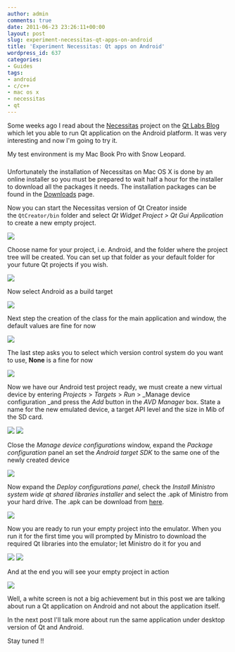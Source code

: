 ```yaml
---
author: admin
comments: true
date: 2011-06-23 23:26:11+00:00
layout: post
slug: experiment-necessitas-qt-apps-on-android
title: 'Experiment Necessitas: Qt apps on Android'
wordpress_id: 637
categories:
- Guides
tags:
- android
- c/c++
- mac os x
- necessitas
- qt
---
```


Some weeks ago I read about the [Necessitas](http://sourceforge.net/p/necessitas/home/necessitas/) project on the [Qt Labs Blog](http://labs.qt.nokia.com/2011/02/28/necessitas/) which let you able to run Qt application on the Android platform. It was very interesting and now I'm going to try it.

My test environment is my Mac Book Pro with Snow Leopard.


### <!-- more -->


Unfortunately the installation of Necessitas on Mac OS X is done by an online installer so you must be prepared to wait half a hour for the installer to download all the packages it needs. The installation packages can be found in the [Downloads](http://sourceforge.net/projects/necessitas/files/) page.

Now you can start the Necessitas version of Qt Creator inside the `QtCreator/bin` folder and select _Qt Widget Project > Qt Gui Application_ to create a new empty project.

[![](http://www.expobrain.net/wp-content/uploads/2011/06/necessitas_android_1-150x150.png)](http://www.expobrain.net/wp-content/uploads/2011/06/necessitas_android_1.png)

Choose name for your project, i.e. Android, and the folder where the project tree will be created. You can set up that folder as your default folder for your future Qt projects if you wish.




[![](http://www.expobrain.net/wp-content/uploads/2011/06/necessitas_android_2-150x150.png)](http://www.expobrain.net/wp-content/uploads/2011/06/necessitas_android_2.png)




Now select Android as a build target




[![](http://www.expobrain.net/wp-content/uploads/2011/06/necessitas_android_3-150x150.png)](http://www.expobrain.net/wp-content/uploads/2011/06/necessitas_android_3.png)




Next step the creation of the class for the main application and window, the default values are fine for now




[![](http://www.expobrain.net/wp-content/uploads/2011/06/necessitas_android_4-150x150.png)](http://www.expobrain.net/wp-content/uploads/2011/06/necessitas_android_4.png)




The last step asks you to select which version control system do you want to use, **None** is a fine for now




[![](http://www.expobrain.net/wp-content/uploads/2011/06/necessitas_android_5-150x150.png)](http://www.expobrain.net/wp-content/uploads/2011/06/necessitas_android_5.png)




Now we have our Android test project ready, we must create a new virtual device by entering _Projects_ > _Targets_ > _Run_ > _Manage device configuration _and press the _Add_ button in the _AVD Manager_ box. State a name for the new emulated device, a target API level and the size in Mib of the SD card.




![](http://www.expobrain.net/wp-content/uploads/2011/06/necessitas_android_6-150x150.png) [![](http://www.expobrain.net/wp-content/uploads/2011/06/necessitas_android_7-150x150.png)](http://www.expobrain.net/wp-content/uploads/2011/06/necessitas_android_7.png)





Close the _Manage device configurations_ window, expand the _Package configuration_ panel an set the _Android target SDK_ to the same one of the newly created device




[![](http://www.expobrain.net/wp-content/uploads/2011/06/necessitas_android_8-150x150.png)](http://www.expobrain.net/wp-content/uploads/2011/06/necessitas_android_8.png)




Now expand the _Deploy configurations panel_, check the _Install Ministro system wide qt shared libraries installer_ and select the .apk of Ministro from your hard drive. The .apk can be download from [here](http://sourceforge.net/projects/ministro.necessitas.p/files/).




[![](http://www.expobrain.net/wp-content/uploads/2011/06/necessitas_android_9-150x150.png)](http://www.expobrain.net/wp-content/uploads/2011/06/necessitas_android_9.png)




Now you are ready to run your empty project into the emulator. When you run it for the first time you will prompted by Ministro to download the required Qt libraries into the emulator; let Ministro do it for you and




[![](http://www.expobrain.net/wp-content/uploads/2011/06/necessitas_android_10-150x150.png)](http://www.expobrain.net/wp-content/uploads/2011/06/necessitas_android_10.png) [![](http://www.expobrain.net/wp-content/uploads/2011/06/necessitas_android_11-150x150.png)](http://www.expobrain.net/wp-content/uploads/2011/06/necessitas_android_11.png)




And at the end you will see your empty project in action




[![](http://www.expobrain.net/wp-content/uploads/2011/06/necessitas_android_12-150x150.png)](http://www.expobrain.net/wp-content/uploads/2011/06/necessitas_android_12.png)




Well, a white screen is not a big achievement but in this post we are talking about run a Qt application on Android and not about the application itself.




In the next post I'll talk more about run the same application under desktop version of Qt and Android.




Stay tuned !!
